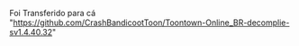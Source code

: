 Foi Transferido para cá "https://github.com/CrashBandicootToon/Toontown-Online_BR-decomplie-sv1.4.40.32"
